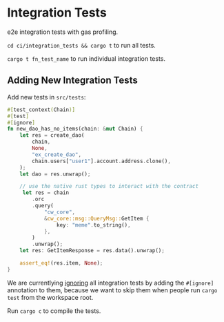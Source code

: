 # Integration Tests

e2e integration tests with gas profiling.

`cd ci/integration_tests && cargo t` to run all tests.

`cargo t fn_test_name` to run individual integration tests.

## Adding New Integration Tests

Add new tests in `src/tests`:
```rust
#[test_context(Chain)]
#[test]
#[ignore]
fn new_dao_has_no_items(chain: &mut Chain) {
    let res = create_dao(
        chain,
        None,
        "ex_create_dao",
        chain.users["user1"].account.address.clone(),
    );
    let dao = res.unwrap();

    // use the native rust types to interact with the contract
     let res = chain
        .orc
        .query(
            "cw_core",
            &cw_core::msg::QueryMsg::GetItem {
                key: "meme".to_string(),
            },
        )
        .unwrap();
    let res: GetItemResponse = res.data().unwrap();

    assert_eq!(res.item, None);
}
```

We are currentlying [ignoring](https://doc.rust-lang.org/book/ch11-02-running-tests.html#ignoring-some-tests-unless-specifically-requested) all integration tests by adding the `#[ignore]` annotation to them, because we want to skip them when people run `cargo test` from the workspace root.

Run `cargo c` to compile the tests.
